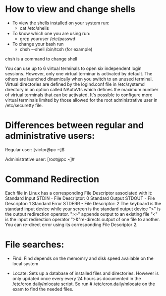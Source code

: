 # How to view and change shells
- To view the shells installed on your system run:
  - cat /etc/shells
- To know which one you are using run:
  - grep youruser /etc/passwd
- To change your bash run
  - chsh --shell /bin/tcsh (for example)

chsh is a command to change shell

You can use up to 6 virtual terminals to open six independent login sessions. However, only one virtual terminar is activated by default. The others are launched dinamically when you switch to an unused terminal.
Virtual directories are defined by the logind.conf file in /etc/systemd directory in an option called NAutoVts which defines the maximum number of virtual terminals that can be activated. 
It's possible to configure more virtual terminals limited by those allowed for the root administrative user in /etc/securetty file.

# Differences between regular and administrative users:

Regular user: [victor@pc ~]$

Administrative user: [root@pc ~]#

# Command Redirection

Each file in Linux has a corresponding File Descriptor associated with it:
Standard Input STDIN - File Descriptor: 0
Standard Output STDOUT - File Descriptor: 1
Standard Error STDERR - File Descriptor: 2
The keyboard is the standard input device while your screen is the standard output device
">" is the output redirection operator. ">>" appends output to an existing file
"<" is the input redirection operator
">&"re-directs output of one file to another.
You can re-direct error using its corresponding File Descriptor 2.


# File searches:

- Find: Find depends on the memomry and disk speed available on the local system

- Locate: Sets up a database of installed files and directories. However is only updated once every every 24 hours as documented in the /etc/cron.daily/mlocate script. So run # /etc/cron.daily/mlocate on the exam to find the needed files.
